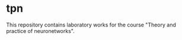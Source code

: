 # tpn
This repository contains laboratory works for the course "Theory and practice of neuronetworks".
